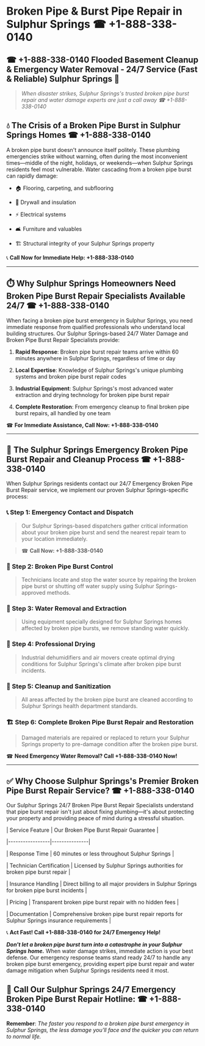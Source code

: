 # Broken Pipe & Burst Pipe Repair in Sulphur Springs ☎ +1-888-338-0140  
## ☎ +1-888-338-0140 Flooded Basement Cleanup & Emergency Water Removal - 24/7 Service (Fast & Reliable) Sulphur Springs 🚨  

> *When disaster strikes, Sulphur Springs's trusted broken pipe burst repair and water damage experts are just a call away ☎ +1-888-338-0140*  

## 💧 The Crisis of a Broken Pipe Burst in Sulphur Springs Homes ☎ +1-888-338-0140  

A broken pipe burst doesn't announce itself politely. These plumbing emergencies strike without warning, often during the most inconvenient times—middle of the night, holidays, or weekends—when Sulphur Springs residents feel most vulnerable. Water cascading from a broken pipe burst can rapidly damage:  

* 🏠 Flooring, carpeting, and subflooring  
* 🧱 Drywall and insulation  
* ⚡ Electrical systems  
* 🛋️ Furniture and valuables  
* 🏗️ Structural integrity of your Sulphur Springs property  

📞 **Call Now for Immediate Help: +1-888-338-0140**  

---  

## ⏱️ Why Sulphur Springs Homeowners Need Broken Pipe Burst Repair Specialists Available 24/7 ☎ +1-888-338-0140  

When facing a broken pipe burst emergency in Sulphur Springs, you need immediate response from qualified professionals who understand local building structures. Our Sulphur Springs-based 24/7 Water Damage and Broken Pipe Burst Repair Specialists provide:  

1. **Rapid Response**: Broken pipe burst repair teams arrive within 60 minutes anywhere in Sulphur Springs, regardless of time or day  
2. **Local Expertise**: Knowledge of Sulphur Springs's unique plumbing systems and broken pipe burst repair codes  
3. **Industrial Equipment**: Sulphur Springs's most advanced water extraction and drying technology for broken pipe burst repair  
4. **Complete Restoration**: From emergency cleanup to final broken pipe burst repairs, all handled by one team  

☎ **For Immediate Assistance, Call Now: +1-888-338-0140**  

---  

## 🔧 The Sulphur Springs Emergency Broken Pipe Burst Repair and Cleanup Process ☎ +1-888-338-0140  

When Sulphur Springs residents contact our 24/7 Emergency Broken Pipe Burst Repair service, we implement our proven Sulphur Springs-specific process:  

### 📞 Step 1: Emergency Contact and Dispatch  
> Our Sulphur Springs-based dispatchers gather critical information about your broken pipe burst and send the nearest repair team to your location immediately.  
> ☎ **Call Now: +1-888-338-0140**  

### 🚿 Step 2: Broken Pipe Burst Control  
> Technicians locate and stop the water source by repairing the broken pipe burst or shutting off water supply using Sulphur Springs-approved methods.  

### 🌊 Step 3: Water Removal and Extraction  
> Using equipment specially designed for Sulphur Springs homes affected by broken pipe bursts, we remove standing water quickly.  

### 💨 Step 4: Professional Drying  
> Industrial dehumidifiers and air movers create optimal drying conditions for Sulphur Springs's climate after broken pipe burst incidents.  

### 🧼 Step 5: Cleanup and Sanitization  
> All areas affected by the broken pipe burst are cleaned according to Sulphur Springs health department standards.  

### 🏗️ Step 6: Complete Broken Pipe Burst Repair and Restoration  
> Damaged materials are repaired or replaced to return your Sulphur Springs property to pre-damage condition after the broken pipe burst.  

☎ **Need Emergency Water Removal? Call +1-888-338-0140 Now!**  

---  

## ✅ Why Choose Sulphur Springs's Premier Broken Pipe Burst Repair Service? ☎ +1-888-338-0140  

Our Sulphur Springs 24/7 Broken Pipe Burst Repair Specialists understand that pipe burst repair isn't just about fixing plumbing—it's about protecting your property and providing peace of mind during a stressful situation.  

| Service Feature | Our Broken Pipe Burst Repair Guarantee |  
|-----------------|---------------|  
| Response Time | 60 minutes or less throughout Sulphur Springs |  
| Technician Certification | Licensed by Sulphur Springs authorities for broken pipe burst repair |  
| Insurance Handling | Direct billing to all major providers in Sulphur Springs for broken pipe burst incidents |  
| Pricing | Transparent broken pipe burst repair with no hidden fees |  
| Documentation | Comprehensive broken pipe burst repair reports for Sulphur Springs insurance requirements |  

📞 **Act Fast! Call +1-888-338-0140 for 24/7 Emergency Help!**  

***Don't let a broken pipe burst turn into a catastrophe in your Sulphur Springs home.*** When water damage strikes, immediate action is your best defense. Our emergency response teams stand ready 24/7 to handle any broken pipe burst emergency, providing expert pipe burst repair and water damage mitigation when Sulphur Springs residents need it most.  

## 📱 Call Our Sulphur Springs 24/7 Emergency Broken Pipe Burst Repair Hotline: ☎ +1-888-338-0140  

**Remember**: *The faster you respond to a broken pipe burst emergency in Sulphur Springs, the less damage you'll face and the quicker you can return to normal life.*